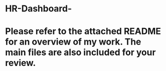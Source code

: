 # HR-Dashboard-

# Please refer to the attached README for an overview of my work. The main files are also included for your review.
